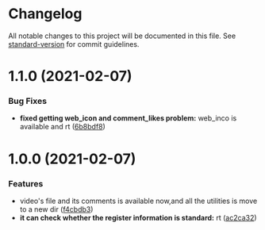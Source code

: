 # Changelog

All notable changes to this project will be documented in this file. See [standard-version](https://github.com/conventional-changelog/standard-version) for commit guidelines.

# 1.1.0 (2021-02-07)


### Bug Fixes

* **fixed getting web_icon and comment_likes problem:** web_inco is available and rt ([6b8bdf8](https://github.com/blue-sky-12138/winterHomework/commit/6b8bdf8428b3328aeaf88dd885783e4ceec4b472))



# 1.0.0 (2021-02-07)


### Features

* video's file and its comments is available now,and all the utilities is move to a new dir ([f4cbdb3](https://github.com/blue-sky-12138/winterHomework/commit/f4cbdb3d220adf8a4301ff68455feb4223bb4a2b))
* **it can check whether the register information is standard:** rt ([ac2ca32](https://github.com/blue-sky-12138/winterHomework/commit/ac2ca32c749d88dde78101e0f29e5a49ca2b5560))
